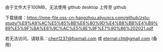 由于文件大于100MB，无法使用 github desktop 上传至 github

下载链接：https://nme-file.oss-cn-hangzhou.aliyuncs.com/github/zstu-study/%E9%A9%AC%E5%85%8B%E6%80%9D%E4%B8%BB%E4%B9%89%E5%9F%BA%E6%9C%AC%E5%8E%9F%E7%90%86%202021.pdf

若无法访问，请联系：chen1237@foxmail.com 或 eternal.cht@gmail.com (备用)